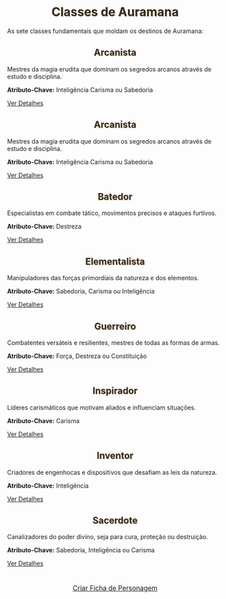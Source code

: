 <!DOCTYPE html>
<html lang="pt-BR">

<head>
    <meta charset="UTF-8">
    <title>Classes - Auramana T20</title>
    <link href="https://fonts.googleapis.com/css2?family=MedievalSharp&display=swap" rel="stylesheet">
    <style>
        :root {
            --cor-primaria: #5b4636;
            --cor-secundaria: #3a2c1d;
            --cor-fundo: #fdfaf3;
            --cor-texto: #3a2c1d;
            --cor-destaque: #bba88c;
        }

        body {
            background-color: #e8dbc3;
            font-family: 'MedievalSharp', cursive;
            padding: 20px;
            margin: 0;
            color: var(--cor-texto);
        }

        h1,
        h2 {
            text-align: center;
            color: var(--cor-texto);
            text-shadow: 1px 1px var(--cor-destaque);
        }


  .classe-grid {
    display: grid;
    grid-template-columns: repeat(auto-fill, minmax(300px, 1fr));
    gap: 20px;
    margin-top: 30px;
  }

  .classe-card {
    background-color: rgba(187, 168, 140, 0.1);
    border-left: 4px solid var(--cor-primaria);
    border-radius: 0 5px 5px 0;
    padding: 20px;
    transition: all 0.3s;
    box-shadow: 0 2px 5px rgba(0,0,0,0.1);
  }

  .classe-card:hover {
    transform: translateY(-5px);
    box-shadow: 0 5px 15px rgba(0,0,0,0.2);
  }

  .classe-header {
    display: flex;
    align-items: center;
    margin-bottom: 15px;
  }

  .classe-icon {
    width: 50px;
    height: 50px;
    margin-right: 15px;
    object-fit: contain;
  }

  h1, h2, h3 {
    color: var(--cor-primaria);
    text-shadow: 1px 1px var(--cor-destaque);
    border-bottom: 2px solid var(--cor-primaria);
    padding-bottom: 5px;
  }

  .btn {
    display: inline-block;
    background-color: var(--cor-primaria);
    color: #fff9e6;
    padding: 8px 16px;
    border-radius: 5px;
    margin-top: 10px;
    text-decoration: none;
    transition: all 0.3s;
  }

  .btn:hover {
    background-color: var(--cor-secundaria);
  }
</style>

# Classes de Auramana

As sete classes fundamentais que moldam os destinos de Auramana:

<div class="classe-grid">

  <!-- Arcanista -->
  <div class="classe-card">
    <div class="classe-header">
      <h2>Arcanista</h2>
    </div>
    <p>Mestres da magia erudita que dominam os segredos arcanos através de estudo e disciplina.</p>
    <p><strong>Atributo-Chave:</strong> Inteligência Carisma ou Sabedoria</p>
    <a href="classes/arcanista.md" class="btn">Ver Detalhes</a>
  </div>

  <!-- Arcanista -->
  <div class="classe-card">
    <div class="classe-header">
      <h2>Arcanista</h2>
    </div>
    <p>Mestres da magia erudita que dominam os segredos arcanos através de estudo e disciplina.</p>
    <p><strong>Atributo-Chave:</strong> Inteligência Carisma ou Sabedoria</p>
    <a href="arcanista.md" class="btn">Ver Detalhes</a>
  </div>


  <!-- Batedor -->
  <div class="classe-card">
    <div class="classe-header">
      <h2>Batedor</h2>
    </div>
    <p>Especialistas em combate tático, movimentos precisos e ataques furtivos.</p>
    <p><strong>Atributo-Chave:</strong> Destreza</p>
    <a href="classes/batedor.md" class="btn">Ver Detalhes</a>
  </div>

  <!-- Elementalista -->
  <div class="classe-card">
    <div class="classe-header">
      <h2>Elementalista</h2>
    </div>
    <p>Manipuladores das forças primordiais da natureza e dos elementos.</p>
    <p><strong>Atributo-Chave:</strong> Sabedoria, Carisma ou Inteligência</p>
    <a href="classes/elementalista.md" class="btn">Ver Detalhes</a>
  </div>

  <!-- Guerreiro -->
  <div class="classe-card">
    <div class="classe-header">
      <h2>Guerreiro</h2>
    </div>
    <p>Combatentes versáteis e resilientes, mestres de todas as formas de armas.</p>
    <p><strong>Atributo-Chave:</strong> Força, Destreza ou Constituição</p>
    <a href="classes/guerreiro.md" class="btn">Ver Detalhes</a>
  </div>

  <!-- Inspirador -->
  <div class="classe-card">
    <div class="classe-header">
      <h2>Inspirador</h2>
    </div>
    <p>Líderes carismáticos que motivam aliados e influenciam situações.</p>
    <p><strong>Atributo-Chave:</strong> Carisma</p>
    <a href="classes/inspirador.md" class="btn">Ver Detalhes</a>
  </div>

  <!-- Inventor -->
  <div class="classe-card">
    <div class="classe-header">
      <h2>Inventor</h2>
    </div>
    <p>Criadores de engenhocas e dispositivos que desafiam as leis da natureza.</p>
    <p><strong>Atributo-Chave:</strong> Inteligência</p>
    <a href="classes/inventor.md" class="btn">Ver Detalhes</a>
  </div>

  <!-- Sacerdote -->
  <div class="classe-card">
    <div class="classe-header">
      <h2>Sacerdote</h2>
    </div>
    <p>Canalizadores do poder divino, seja para cura, proteção ou destruição.</p>
    <p><strong>Atributo-Chave:</strong> Sabedoria, Inteligência ou Carisma</p>
    <a href="classes/sacerdote.md" class="btn">Ver Detalhes</a>
  </div>

</div>

<div style="text-align: center; margin-top: 40px;">
  <a href="ficha.md" class="btn" style="padding: 12px 24px; font-size: 1.1em;">
    Criar Ficha de Personagem
  </a>
</div>